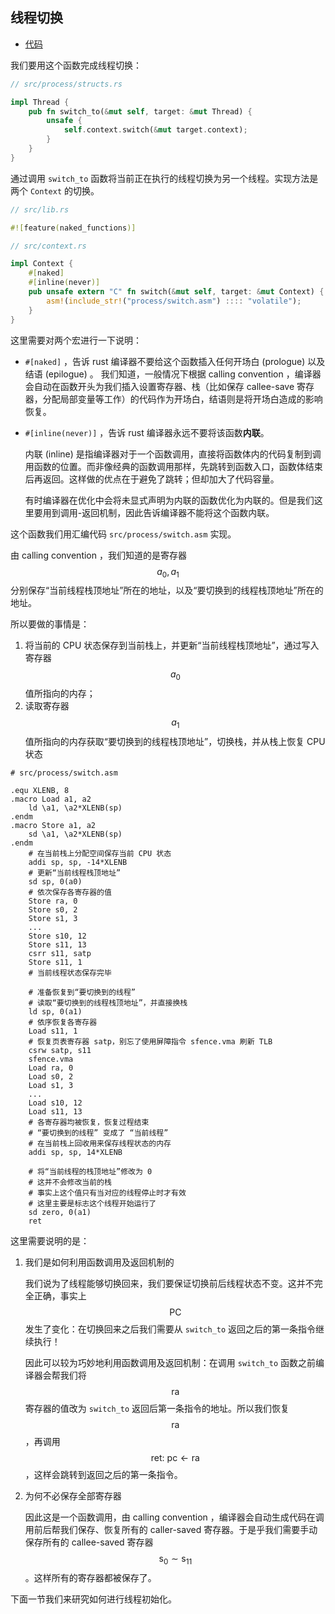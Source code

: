 ## 线程切换

* [代码](https://github.com/rcore-os/rCore_tutorial/tree/ac0b0f2f658a9ae777356fb5151b08ccfeb30d57)

我们要用这个函数完成线程切换：

```rust
// src/process/structs.rs

impl Thread {
    pub fn switch_to(&mut self, target: &mut Thread) {
        unsafe {
            self.context.switch(&mut target.context);
        }
    }
}
```

通过调用 ``switch_to`` 函数将当前正在执行的线程切换为另一个线程。实现方法是两个 ``Context`` 的切换。

```rust
// src/lib.rs

#![feature(naked_functions)]

// src/context.rs

impl Context {
    #[naked]
    #[inline(never)]
    pub unsafe extern "C" fn switch(&mut self, target: &mut Context) {
        asm!(include_str!("process/switch.asm") :::: "volatile");
    }
}
```

这里需要对两个宏进行一下说明：

* ``#[naked]`` ，告诉 rust 编译器不要给这个函数插入任何开场白 (prologue) 以及结语 (epilogue) 。
  我们知道，一般情况下根据 calling convention ，编译器会自动在函数开头为我们插入设置寄存器、栈（比如保存 callee-save 寄存器，分配局部变量等工作）的代码作为开场白，结语则是将开场白造成的影响恢复。
  
* ``#[inline(never)]`` ，告诉 rust 编译器永远不要将该函数**内联**。

  内联 (inline) 是指编译器对于一个函数调用，直接将函数体内的代码复制到调用函数的位置。而非像经典的函数调用那样，先跳转到函数入口，函数体结束后再返回。这样做的优点在于避免了跳转；但却加大了代码容量。

  有时编译器在优化中会将未显式声明为内联的函数优化为内联的。但是我们这里要用到调用-返回机制，因此告诉编译器不能将这个函数内联。

这个函数我们用汇编代码 ``src/process/switch.asm`` 实现。

由 calling convention ，我们知道的是寄存器 $$a_0,a_1$$ 分别保存“当前线程栈顶地址”所在的地址，以及“要切换到的线程栈顶地址”所在的地址。

所以要做的事情是：

1. 将当前的 CPU 状态保存到当前栈上，并更新“当前线程栈顶地址”，通过写入寄存器 $$a_0$$ 值所指向的内存；
2. 读取寄存器 $$a_1$$ 值所指向的内存获取“要切换到的线程栈顶地址”，切换栈，并从栈上恢复 CPU 状态

```riscv
# src/process/switch.asm

.equ XLENB, 8
.macro Load a1, a2 
	ld \a1, \a2*XLENB(sp)
.endm
.macro Store a1, a2 
	sd \a1, \a2*XLENB(sp)
.endm
	# 在当前栈上分配空间保存当前 CPU 状态
    addi sp, sp, -14*XLENB
    # 更新“当前线程栈顶地址”
    sd sp, 0(a0)
    # 依次保存各寄存器的值
    Store ra, 0
    Store s0, 2
    Store s1, 3
    ...
    Store s10, 12
    Store s11, 13
    csrr s11, satp
    Store s11, 1
	# 当前线程状态保存完毕
	
	# 准备恢复到“要切换到的线程”
	# 读取“要切换到的线程栈顶地址”，并直接换栈
    ld sp, 0(a1)
    # 依序恢复各寄存器
    Load s11, 1
    # 恢复页表寄存器 satp，别忘了使用屏障指令 sfence.vma 刷新 TLB
    csrw satp, s11
    sfence.vma
    Load ra, 0
    Load s0, 2
    Load s1, 3
    ...
    Load s10, 12
    Load s11, 13
    # 各寄存器均被恢复，恢复过程结束
    # “要切换到的线程” 变成了 “当前线程”
    # 在当前栈上回收用来保存线程状态的内存
    addi sp, sp, 14*XLENB

	# 将“当前线程的栈顶地址”修改为 0
	# 这并不会修改当前的栈
	# 事实上这个值只有当对应的线程停止时才有效
	# 这里主要是标志这个线程开始运行了
    sd zero, 0(a1)
    ret
```

这里需要说明的是：

1. 我们是如何利用函数调用及返回机制的

   我们说为了线程能够切换回来，我们要保证切换前后线程状态不变。这并不完全正确，事实上 $$\text{PC}$$ 发生了变化：在切换回来之后我们需要从 ``switch_to`` 返回之后的第一条指令继续执行！

   因此可以较为巧妙地利用函数调用及返回机制：在调用 ``switch_to`` 函数之前编译器会帮我们将 $$\text{ra}$$ 寄存器的值改为 ``switch_to`` 返回后第一条指令的地址。所以我们恢复 $$\text{ra}$$ ，再调用 $$\text{ret: pc}\leftarrow\text{ra}$$ ，这样会跳转到返回之后的第一条指令。

2. 为何不必保存全部寄存器

   因此这是一个函数调用，由 calling convention ，编译器会自动生成代码在调用前后帮我们保存、恢复所有的 caller-saved 寄存器。于是乎我们需要手动保存所有的 callee-saved 寄存器 $$\text{s}_0\sim\text{s}_{11}$$ 。这样所有的寄存器都被保存了。

下面一节我们来研究如何进行线程初始化。